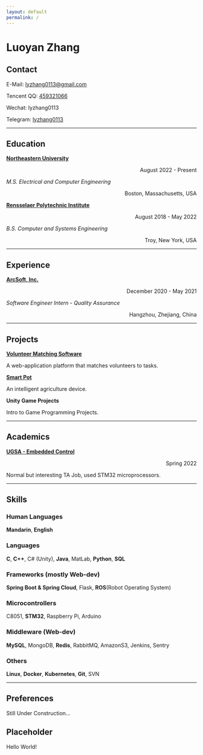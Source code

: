 ```yaml
---
layout: default
permalink: /
---
```


# Luoyan Zhang

## Contact

<i class="fas fa-envelope"></i> E-Mail: <lyzhang0113@gmail.com>

<i class="fab fa-qq"></i> Tencent QQ: [459321066](tencent://message/?uin=459321066&Site=400301.com&Menu=yes)

<i class="fab fa-weixin"></i> Wechat: lyzhang0113

<i class="fab fa-telegram-plane"></i> Telegram: [lyzhang0113](https://t.me/lyzhang0113)

---

## Education

[__Northeastern University__](https://northeastern.edu/)

<div style="text-align:right">August 2022 - Present </div>

*M.S. Electrical and Computer Engineering*

<div style="text-align:right">Boston, Massachusetts, USA</div>


[__Rensselaer Polytechnic Institute__](https://rpi.edu/)

<div style="text-align:right">August 2018 - May 2022 </div>

*B.S. Computer and Systems Engineering*

<div style="text-align:right">Troy, New York, USA</div>

---

## Experience

[__ArcSoft, Inc.__](https://www.arcsoft.com/)

<div style="text-align:right">December 2020 - May 2021 </div>

*Software Engineer Intern - Quality Assurance*

<div style="text-align:right">Hangzhou, Zhejiang, China</div>

---

## Projects

[__Volunteer Matching Software__](http://rpi-vms.luoyanzhang.com:5000/)

A web-application platform that matches volunteers to tasks.


[__Smart Pot__](https://github.com/lyzhang0113/SmartPot)

An intelligent agriculture device.


__Unity Game Projects__

Intro to Game Programming Projects.

---

## Academics

[__UGSA - Embedded Control__](https://sites.ecse.rpi.edu//courses/static/ENGR-2350/index.html)

<div style="text-align:right">Spring 2022</div>

Normal but interesting TA Job, used STM32 microprocessors.

---

## Skills

### Human Languages

__Mandarin__, __English__

### Languages

__C__, __C++__, C# (Unity), __Java__, MatLab, __Python__, __SQL__

### Frameworks (mostly Web-dev)

__Spring Boot & Spring Cloud__, Flask, __ROS__(Robot Operating System)

### Microcontrollers

C8051, __STM32__, Raspberry Pi, Arduino

### Middleware (Web-dev)

__MySQL__, MongoDB, __Redis__, RabbitMQ, AmazonS3, Jenkins, Sentry

### Others

__Linux__, __Docker__, __Kubernetes__, __Git__, SVN

---

## Preferences

Still Under Construction...

## Placeholder

Hello World!

<script src="https://kit.fontawesome.com/c5f242997a.js" crossorigin="anonymous"></script>